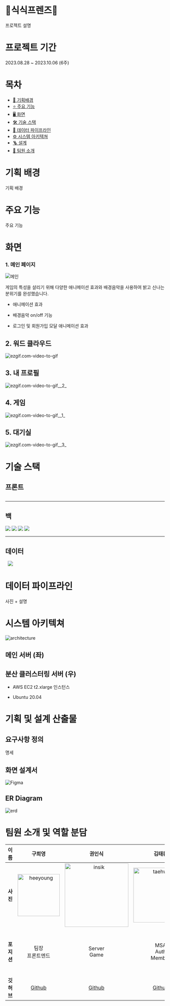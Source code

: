 # 🐰식식프렌즈📆

프로젝트 설명

# 프로젝트 기간

2023.08.28 ~ 2023.10.06 (6주)

# 목차

- [🎯 기획배경](#subject)
- [⭐️ 주요 기능](#mainContents)
- [🖥️ 화면](#contents)
- [🛠️ 기술 스택](#skills)
- [💾 데이터 파이프라인](#dataPipelines)
- [⚙ 시스템 아키텍쳐](#systemArchitecture)
- [🪜 설계](#design)
- [👥 팀원 소개](#members)

# 기획 배경

<a name="subject"></a>

기획 배경

# 주요 기능

<a name="mainContents"></a>

주요 기능

# 화면

<a name="contents"></a>

### 1. 메인 페이지

![메인](./assets/메인.gif)

게임의 특성을 살리기 위해 다양한 애니메이션 효과와 배경음악을 사용하여 밝고 신나는 분위기를 완성했습니다.

- 애니메이션 효과

- 배경음악 on/off 기능

- 로그인 및 회원가입 모달 애니메이션 효과

## 2. 워드 클라우드

![ezgif.com-video-to-gif](./assets/ezgif.com-video-to-gif.gif)

## 3. 내 프로필

![ezgif.com-video-to-gif__2_](./assets/프로필.gif)

## 4. 게임

![ezgif.com-video-to-gif__1_](./assets/문제풀이.gif)

## 5. 대기실

![ezgif.com-video-to-gif__3_](./assets/ezgif.com-video-to-gif__3_.gif)

# 기술 스택

<a name="skills"></a>

## 프론트

<img title="" src="https://img.shields.io/badge/Next.js-000000?style=for-the-badge&logo=nextdotjs&logoColor=white" alt="">

---

## 백

<img src="https://img.shields.io/badge/springboot-6DB33F?style=for-the-badge&logo=springboot&logoColor=white">

<img src="https://img.shields.io/badge/postgresql-4169E1?style=for-the-badge&logo=postgresql&logoColor=white">

<img src="https://img.shields.io/badge/MongoDB-47A248?style=for-the-badge&logo=MongoDB&logoColor=white">

<img src="https://img.shields.io/badge/redis-DC382D?style=for-the-badge&logo=redis&logoColor=white">

---

## 데이터

<img title="" src="https://img.shields.io/badge/hadoop-66CCFF?style=for-the-badge&logo=apachehadoop&logoColor=black" alt="">

<img title="" src="https://img.shields.io/badge/spark-E25A1C?style=for-the-badge&logo=apachespark&logoColor=white" alt="">

<img src="https://img.shields.io/badge/python-3776AB?style=for-the-badge&logo=python&logoColor=white">

<img title="" src="https://img.shields.io/badge/Docker-2496ED?style=for-the-badge&logo=docker&logoColor=white" alt="">

<img title="" src="https://img.shields.io/badge/Airflow-017CEE?style=for-the-badge&logo=apacheairflow&logoColor=white" alt="">

# 데이터 파이프라인

<a name="dataPipelines"></a>

사진 + 설명

# 시스템 아키텍쳐

<a name="systemArchitecture"></a>

![architecture](./assets/arch.png)

## 메인 서버 (좌)

## 분산 클러스터링 서버 (우)

- AWS EC2 t2.xlarge 인스턴스

- Ubuntu 20.04

# 기획 및 설계 산출물

<a name="design"></a>

## 요구사항 정의

명세

## 화면 설계서

![Figma](./assets/Figma.png)

## ER Diagram

![erd](./assets/erd.png)

# 팀원 소개 및 역할 분담

<a name="members"></a>

| 이름      | **구희영**                                                                             | **권인식**                                                                                   | **김태환**                                                                                     | **이세울**                                                                                    | **김나연**                                                                                   | **황유성**                                                                                     |
|:-------:|:-----------------------------------------------------------------------------------:|:-----------------------------------------------------------------------------------------:|:-------------------------------------------------------------------------------------------:|:------------------------------------------------------------------------------------------:|:-----------------------------------------------------------------------------------------:|:-------------------------------------------------------------------------------------------:|
| **사진**  | <img title="" src="./assets/hy.png" alt="heeyoung" width="133" data-align="center"> | <img title="" src="./assets/image%20(4).png" alt="insik" width="201" data-align="center"> | <img title="" src="./assets/image%20(3).png" alt="taehwan" width="173" data-align="center"> | <img title="" src="./assets/image%20(6).png" alt="sewool" data-align="center" width="172"> | <img title="" src="./assets/image%20(5).png" alt="nayeon" data-align="center" width="94"> | <img title="" src="./assets/image%20(2).png" alt="yuseong" data-align="center" width="126"> |
| **포지션** | 팀장<br/>프론트엔드                                                                        | Server<br/>Game                                     | MSA<br>Auth<br>Member                                                           | 프론트엔드                                                                      | 데이터 파이프라인 설계<br />하둡 클러스터링 <br/>데이터 수집 및 저장                                               | 자연어처리 <br />워드 클라우드 및 퀴즈 생성 <br />                                                          |
| **깃허브** | [Github](https://github.com/hi9900)                                                 | [Github](https://github.com/PassionSoftIan)                                               | [Github](https://github.com/kimta2hwan)                                                     | [Github](https://github.com/sl39)                                                          | [Github](https://github.com/nayeonxkim)                                                   | [Github](https://github.com/StarSein)                                                       |
